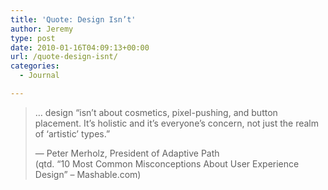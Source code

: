 ```yaml
---
title: 'Quote: Design Isn’t'
author: Jeremy
type: post
date: 2010-01-16T04:09:13+00:00
url: /quote-design-isnt/
categories:
  - Journal

---
```

> &hellip; design “isn’t about cosmetics, pixel-pushing, and button placement. It’s holistic and it’s everyone’s concern, not just the realm of ‘artistic’ types.”
> 
> &mdash; Peter Merholz, President of Adaptive Path    
> (qtd. &#8220;10 Most Common Misconceptions About User Experience Design&#8221; &#8211; Mashable.com)